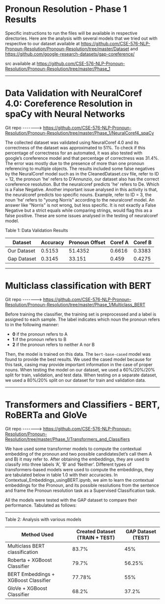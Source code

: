 # Pronoun Resolution - Phase 1 Results

Specific instructions to run the files will be available in respective directories. Here are the analysis with several models that we tried out with respective to our dataset available at https://github.com/CSE-576-NLP-Pronoun-Resolution/Pronoun-Resolution/tree/master/Dataset and https://github.com/google-research-datasets/gap-coreference/

src available at https://github.com/CSE-576-NLP-Pronoun-Resolution/Pronoun-Resolution/tree/master/Phase_1

____________________________________________________________________________________________________________________________________

# Data Validation with NeuralCoref 4.0: Coreference Resolution in spaCy with Neural Networks

Git repo -------> https://github.com/CSE-576-NLP-Pronoun-Resolution/Pronoun-Resolution/tree/master/Phase_1/NeuralCoref4_spaCy

The collected dataset was validated using NeuralCoref 4.0 and its correctness of the dataset was approximated to 51%. To check if this percentage of correctness for an automated, it was also tested with google’s coreference model and that percentage of correctness was 31.4%. The error was mostly due to the presence of more than one pronoun referencing to multiple objects.
The results included some false negatives by the NeuralCoref model such as in the CleanedDataset.csv file, refer to ID = 12, the pronoun 'he' refers to D'Annunzio, our dataset also has the correct coreference resolution. But the neuralcoref predicts 'he' refers to De. Which is a False Negative. 
Another important issue analysed in this activity is that, the neuralcoref predicts too specific nouns. Example, refer to ID = 3, the noun 'he' refers to "young Norris" according to the neuralcoref model. An answer like "Norris" is not wrong, but less specific. It is not exactly a False Negative but a strict equals while comparing strings, would flag this as a false positive. 
These are some issues analysed in the testing of neuralcoref model. 


Table 1: Data Validation Results


| Dataset 	| Accuracy	| Pronoun Offset 	| Coref A 	| Coref B 	| 
|---------------|---------------|-----------------------|---------------|---------------|
| Our Dataset 	| 0.5153 	| 51.4352 		| 0.6616 	| 0.3383 	|
| Gap Dataset 	| 0.3145 	| 33.151 		| 0.459 	| 0.4275 	|



____________________________________________________________________________________________________________________________________

# Multiclass classification with BERT

Git repo -------> https://github.com/CSE-576-NLP-Pronoun-Resolution/Pronoun-Resolution/tree/master/Phase_1/Multiclass_BERT

Before training the classifier, the training set is preprocessed and a label is assigned to each sample. The label indicates which noun the pronoun refers to in the following manner:
  - **0** if the pronoun refers to A
  - **1** if the pronoun refers to B
  - **2** if the pronoun refers to neither A nor B

Then, the model is trained on this data. The `bert-base-cased` model was found to provide the best results. We used the cased model because for this task, casing may provide important information in the case of proper nouns.
When testing the model on our dataset, we used a 60%/20%/20% split for train, validation, and test data. When testing on a separate dataset, we used a 80%/20% split on our dataset for train and validation data.

____________________________________________________________________________________________________________________________________

# Transformers and Classifiers - BERT, RoBERTa and GloVe

Git repo -------> https://github.com/CSE-576-NLP-Pronoun-Resolution/Pronoun-Resolution/tree/master/Phase_1/Transformers_and_Classifiers

We have used some transformer models to compute the contextual embedding of the pronoun and two possible candidates(let’s call them A and B) it may refer to. After obtaining the embeddings, they are used to classify into three labels ‘A’, ‘B’ and ‘Neither’. Different types of transformers-based models were used to compute the embeddings, they are tabulated below in table 1.0 with their accuracies.
In Contextual_Embeddings_usingBERT.ipynb, we aim to learn the contextual embeddings for the Pronoun, and its possible resolutions from the sentence and frame the Pronoun resolution task as a Supervised Classification task.

All the models were tested with the GAP dataset to compare their performance. Tabulated as follows:


____________________________________________________________________________________________________________________________________


Table 2: Analysis with various models


| Method Used				| Created Dataset (TRAIN + TEST)| GAP Dataset (TEST)	| 
|--					|--				|--			|
| Multiclass BERT classification	| 83.7% 			| 45%	 		|
| Roberta +  XGBoost Classifier		| 79.7% 			| 56.25% 		|
| BERT Embeddings + XGBoost Classifier	| 77.78% 			| 55%	 		|
| GloVe + XGBoost Classifier		| 68.2% 			| 37.2% 		|

